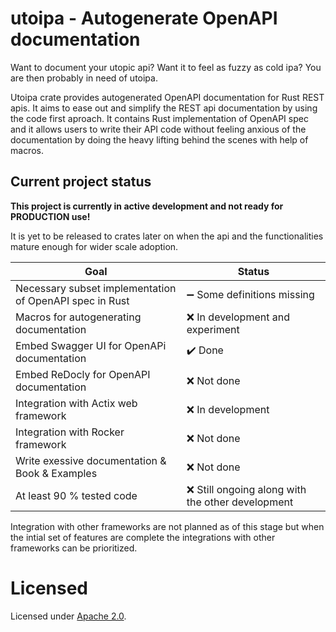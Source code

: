 # utoipa - Autogenerate OpenAPI documentation

Want to document your utopic api? Want it to feel as fuzzy as cold ipa? You are then probably in need of utoipa.  

Utoipa crate provides autogenerated OpenAPI documentation for Rust REST apis. It aims to ease out and simplify the 
REST api documentation by using the code first aproach. It contains Rust implementation of OpenAPI spec and it allows 
users to write their API code without feeling anxious of the documentation by doing the heavy lifting behind the scenes 
with help of macros.

## Current project status

**This project is currently in active development and not ready for PRODUCTION use!** 

It is yet to be released to crates later on when the api and the functionalities mature enough for wider scale adoption. 

Goal|Status
-|-
Necessary subset implementation of OpenAPI spec in Rust| :heavy_minus_sign: Some definitions missing
Macros for autogenerating documentation | :x: In development and experiment
Embed Swagger UI for OpenAPi documentation | :heavy_check_mark: Done
Embed ReDocly for OpenAPI documentation | :x: Not done 
Integration with Actix web framework | :x: In development
Integration with Rocker framework | :x: Not done
Write exessive documentation & Book & Examples | :x: Not done
At least 90 % tested code | :x: Still ongoing along with the other development

Integration with other frameworks are not planned as of this stage but when the intial set of features are complete
the integrations with other frameworks can be prioritized.

# Licensed

Licensed under [Apache 2.0](LICENSE).
